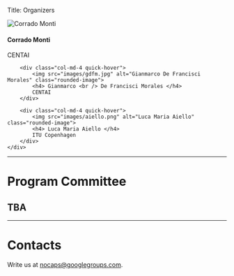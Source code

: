 Title: Organizers


<div class="container">
    <div class="row">
        <div class="col-md-4 quick-hover">
            <img src="images/monti.png" alt="Corrado Monti" class="rounded-image">
            <h4> Corrado Monti </h4>
            CENTAI
        </div>

        <div class="col-md-4 quick-hover">
            <img src="images/gdfm.jpg" alt="Gianmarco De Francisci Morales" class="rounded-image">
            <h4> Gianmarco <br /> De Francisci Morales </h4>
            CENTAI
        </div>

        <div class="col-md-4 quick-hover">
            <img src="images/aiello.png" alt="Luca Maria Aiello" class="rounded-image">
            <h4> Luca Maria Aiello </h4>
            ITU Copenhagen
        </div>
    </div>
</div>

---

# Program Committee

## TBA

---

# Contacts

Write us at <a href="mailto:nocaps@googlegroups.com">nocaps@googlegroups.com</a>.